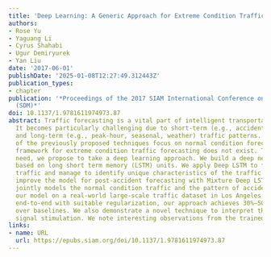 ```yaml
---
title: 'Deep Learning: A Generic Approach for Extreme Condition Traffic Forecasting'
authors:
- Rose Yu
- Yaguang Li
- Cyrus Shahabi
- Ugur Demiryurek
- Yan Liu
date: '2017-06-01'
publishDate: '2025-01-08T12:27:49.312443Z'
publication_types:
- chapter
publication: '*Proceedings of the 2017 SIAM International Conference on Data Mining
  (SDM)*'
doi: 10.1137/1.9781611974973.87
abstract: Traffic forecasting is a vital part of intelligent transportation systems.
  It becomes particularly challenging due to short-term (e.g., accidents, constructions)
  and long-term (e.g., peak-hour, seasonal, weather) traffic patterns. While most
  of the previously proposed techniques focus on normal condition forecasting, a single
  framework for extreme condition traffic forecasting does not exist. To address this
  need, we propose to take a deep learning approach. We build a deep neural network
  based on long short term memory (LSTM) units. We apply Deep LSTM to forecast peak-hour
  traffic and manage to identify unique characteristics of the traffic data. We further
  improve the model for post-accident forecasting with Mixture Deep LSTM model. It
  jointly models the normal condition traffic and the pattern of accidents. We evaluate
  our model on a real-world large-scale traffic dataset in Los Angeles. When trained
  end-to-end with suitable regularization, our approach achieves 30%–50% improvement
  over baselines. We also demonstrate a novel technique to interpret the model with
  signal stimulation. We note interesting observations from the trained neural network.
links:
- name: URL
  url: https://epubs.siam.org/doi/10.1137/1.9781611974973.87
---
```


